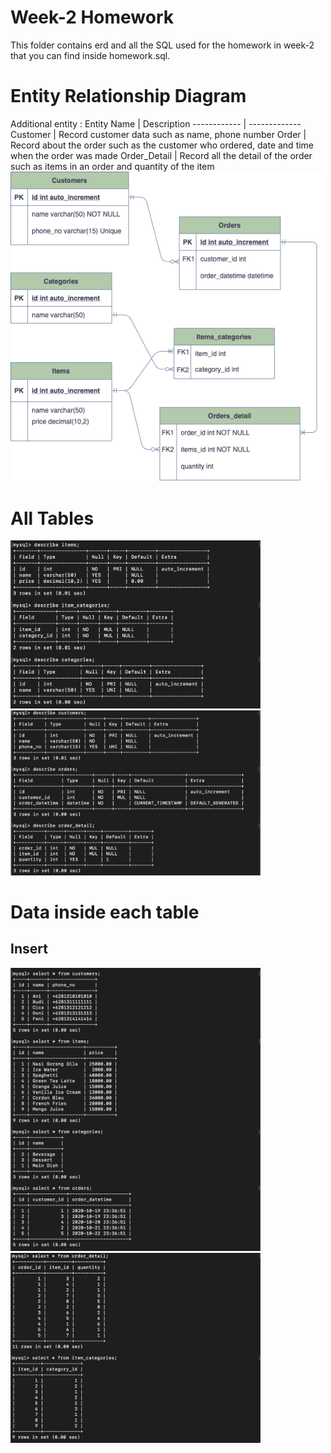 # Week-2 Homework
This folder contains erd and all the SQL used for the homework in week-2 that you can find inside homework.sql. 

# Entity Relationship Diagram
Additional entity : 
Entity Name | Description
------------ | -------------
Customer | Record customer data such as name, phone number
Order | Record about the order such as the customer who ordered, date and time when the order was made
Order_Detail | Record all the detail of the order such as items in an order and quantity of the item
<br>
<img src="all_screenshots/homework2_erd.png" width=500>

# All Tables
<img src="all_screenshots/describe_table_1.png" width=400>
<br>
<img src="all_screenshots/describe_table_2.png" width=400>

# Data inside each table
## Insert
<img src="all_screenshots/data_1.png" width=400>
<br>
<img src="all_screenshots/data_2.png" width=400>